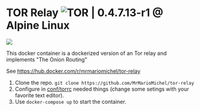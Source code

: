 # TOR Relay ![TOR](https://cloud.githubusercontent.com/assets/8005290/25584874/cd743dcc-2e65-11e7-8b9a-5f0f3be929b9.png) | 0.4.7.13-r1 @ Alpine Linux

![](https://images.microbadger.com/badges/image/mrmariomichel/tor-relay.svg)

This docker container is a dockerized version of an Tor relay and implements "The Onion Routing"

See https://hub.docker.com/r/mrmariomichel/tor-relay

1. Clone the repo. ```git clone https://github.com/MrMarioMichel/tor-relay ```
2. Configure in [conf/torrc](https://github.com/MrMarioMichel/tor-relay/blob/master/conf/torrc) needed things (change some setings with your favorite text editor).
3. Use ```docker-compose up``` to start the container. 

